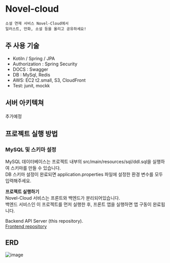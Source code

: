# Novel-cloud
```
소설 연재 서비스 Novel-Cloud에서
일러스트, 만화, 소설 등을 올리고 공유하세요!
```

## 주 사용 기술
- Kotiln / Spring / JPA
- Authorization : Spring Security
- DOCS : Swagger
- DB : MySql, Redis
- AWS: EC2 t2.small, S3, CloudFront
- Test: junit, mockk

## 서버 아키텍쳐

추가예정

## 프로젝트 실행 방법
### MySQL 및 스키마 설정
MySQL 데이터베이스는 프로젝트 내부의 src/main/resources/sql/ddl.sql을 실행하여 스키마를 만들 수 있습니다.  
DB 스키마 설정이 완료되면 application.properties 파일에 설정한 환경 변수를 모두 입력해주세요.  

**프로젝트 실행하기**   
Novel-Cloud 서비스는 프론트와 백엔드가 분리되어있습니다.  
백엔드 서비스인 이 프로젝트를 먼저 실행한 후, 프론트 앱을 실행하면 앱 구동이 완료됩니다.  

Backend API Server (this repository).  
[Frontend repository](https://github.com/Novel-Cloud/app)

## ERD

![image](https://user-images.githubusercontent.com/45661217/231745662-370ec0d7-c1aa-4f02-b475-2b699b8be8c0.png)
